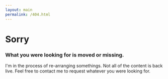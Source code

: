```yaml
---
layout: main
permalink: /404.html
---
```



# Sorry

### What you were looking for is moved or missing.

I'm in the process of re-arranging somethings.  Not all of the content is back live.  Feel free to contact me to request whatever you were looking for.
